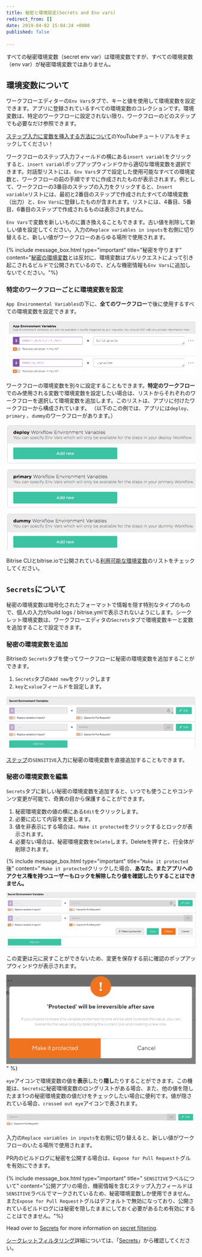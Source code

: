 ```yaml
---
title: 秘密と環境設定(Secrets and Env vars)
redirect_from: []
date: 2019-04-02 15:04:24 +0000
published: false

---
```

すべての秘密環境変数（secret env var）は環境変数ですが、すべての環境変数（env var）が秘密環境変数ではありません。

## 環境変数について

ワークフローエディターの`Env Vars`タブで、キーと値を使用して環境変数を設定できます。アプリに登録されているすべての環境変数のコレクションです。環境変数は、特定のワークフローに設定されない限り、ワークフローのどのステップでも必要なだけ参照できます。

[ステップ入力に変数を挿入する方法について](https://youtu.be/atuP_1KN41Q)のYouTubeチュートリアルをチェックしてください！

ワークフローのステップ入力フィールドの横にある`insert variabl`をクリックすると、`insert variabl`ポップアップウィンドウから適切な環境変数を選択できます。対話型リストには、`Env Vars`タブで設定した使用可能なすべての環境変数と、ワークフローの前の手順ですでに作成されたものが表示されます。例として、ワークフローの3番目のステップの入力をクリックすると、`Insert variable`リストには、最初と2番目のステップで作成されたすべての環境変数（出力）と、`Env Vars`に登録したものが含まれます。リストには、4番目、5番目、6番目のステップで作成されるものは表示されません。

`Env Vars`で変数を新しいものに置き換えることもできます。古い値を削除して新しい値を設定してください。入力の`Replace variables in inputs`を右側に切り替えると、新しい値がワークフローのあらゆる場所で使用されます。

{% include message_box.html type="important" title="秘密を守ります" content="[秘密の環境変数](#about-secrets/)とは反対に、環境変数はプルリクエストによって引き起こされるビルドで公開されているので、どんな機密情報も`Env Vars`に追加しないでください。"%}

### 特定のワークフローごとに環境変数を設定

`App Environmental Variables`の下に、**全てのワークフロー**で後に使用するすべての環境変数を設定できます。

![Screenshot](/img/builds/app-env-var.png)

ワークフローの環境変数を別々に設定することもできます。**特定のワークフロー**でのみ使用される変数で環境変数を設定したい場合は、リストからそれぞれのワークフローを選択して環境変数を追加します。このリストは、アプリに付けたワークフローから構成されています。 （以下のこの例では、アプリには`deploy`、 `primary` 、`dummy`のワークフローがあります。）

![Screenshot](/img/builds/workflow-env-var.png)

Bitrise CLIとbitrise.ioで公開されている[利用可能な環境変数](/builds/available-environment-variables/)のリストをチェックしてください。

## `Secrets`について

秘密の環境変数は暗号化されたフォーマットで情報を隠す特別なタイプのもので、個人の入力がbuild logs / bitrise.ymlで表示されないようにします。シークレット環境変数は、ワークフローエディタの`Secrets`タブで環境変数キーと変数を追加することで設定できます。

### 秘密の環境変数を追加

Bitriseの `Secrets`タブを使ってワークフローに秘密の環境変数を追加することができます。

1. `Secrets`タブの`Add new`をクリックします
2. `key`と`value`フィールドを設定します。

![](/img/locked-secret.png)

[ステップ](/builds/sensitive-input-field/#set-a-sensitive-input-in-a-step/)の`SENSITIVE`入力に秘密の環境変数を直接追加することもできます。

### 秘密の環境変数を編集

`Secrets`タブに新しい秘密の環境変数を追加すると、いつでも使うことやコンテンツ変更が可能で、奇異の目から保護することができます。

1. 秘密環境変数の値の横にある`Edit`をクリックします。
2. 必要に応じて内容を変更します。
3. 値を非表示にする場合は、`Make it protected`をクリックするとロックが表示されます。
4. 必要ない場合は、秘密環境変数を`Delete`します。Deleteを押すと、行全体が削除されます。

{% include message_box.html type="important" title="`Make it protected`後" content=" `Make it protected`クリックした場合、**あなた、またアプリへのアクセス権を持つユーザーもロックを解除したり値を確認したりすることはできません。**

![](/img/make-it-protected2.png)

この変更は元に戻すことができないため、変更を保存する前に確認のポップアップウィンドウが表示されます。

![](/img/make-it-protected.png)" %}

`eye`アイコンで環境変数の値を**表示**したり**隠し**たりすることができます。この機能は、`Secrets`に秘密環境変数のロングリストがある場合、また、他の値を隠したまま1つの秘密環境変数の値だけをチェックしたい場合に便利です。値が隠されている場合、`crossed out eye`アイコンで表されます。

![](/img/hidden-value-1.png)

入力の`Replace variables in inputs`を右側に切り替えると、新しい値がワークフローのいたる場所で使用されます。 

PR内のビルドログに秘密を公開する場合は、`Expose for Pull Request`トグルを有効にできます。

{% include message_box.html type="important" title=" `SENSITIVE`ラベルについて" content="公開アプリの場合、機密情報を含むステップ入力フィールドは`SENSITIVE`ラベルでマークされているため、秘密環境変数しか使用できません。また`Expose for Pull Request`トグルはデフォルトで無効になっており、公開されているビルドログには秘密を隠したままにしておく必要があるため有効にすることはできません。"%}

Head over to [Secrets](/bitrise-cli/secrets/) for more information on [secret filtering](/bitrise-cli/secrets/#secret-filtering-with-bitrise-cli/).

[シークレットフィルタリング](/bitrise-cli/secrets/#secret-filtering-with-bitrise-cli/)詳細については、「[Secrets](/bitrise-cli/secrets/)」から確認してください。